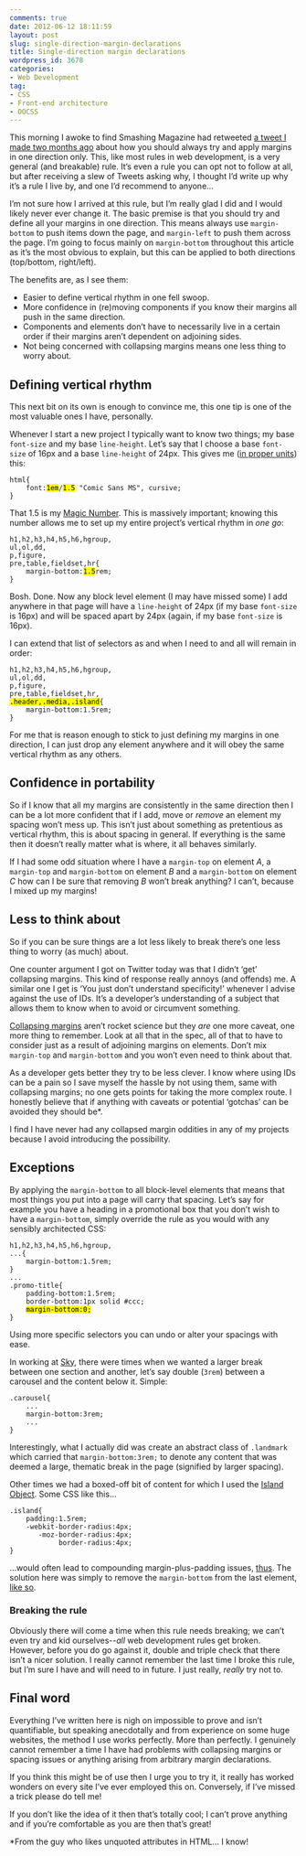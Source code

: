 ```yaml
---
comments: true
date: 2012-06-12 18:11:59
layout: post
slug: single-direction-margin-declarations
title: Single-direction margin declarations
wordpress_id: 3678
categories:
- Web Development
tag:
- CSS
- Front-end architecture
- OOCSS
---
```


This morning I awoke to find Smashing Magazine had retweeted [a tweet I made two months ago](https://twitter.com/csswizardry/status/190090844181774336) about how you should always try and apply margins in one direction only. This, like most rules in web development, is a very general (and breakable) rule. It’s even a rule you can opt not to follow at all, but after receiving a slew of Tweets asking why, I thought I’d write up why it’s a rule I live by, and one I’d recommend to anyone…

I’m not sure how I arrived at this rule, but I’m really glad I did and I would likely never ever change it. The basic premise is that you should try and define all your margins in one direction. This means always use `margin-bottom` to push items down the page, and `margin-left` to push them across the page. I’m going to focus mainly on `margin-bottom` throughout this article as it’s the most obvious to explain, but this can be applied to both directions (top/bottom, right/left).

The benefits are, as I see them:

* Easier to define vertical rhythm in one fell swoop.
* More confidence in (re)moving components if you know their margins all push in the same direction.
* Components and elements don’t have to necessarily live in a certain order if their margins aren’t dependent on adjoining sides.
* Not being concerned with collapsing margins means one less thing to worry about.

## Defining vertical rhythm

This next bit on its own is enough to convince me, this one tip is one of the most valuable ones I have, personally.

Whenever I start a new project I typically want to know two things; my base `font-size` and my base `line-height`. Let’s say that I choose a base `font-size` of 16px and a base `line-height` of 24px. This gives me ([in proper units](http://csswizardry.com/2011/12/measuring-and-sizing-uis-2011-style/)) this:
    
<pre><code>html{
    font:<mark>1em</mark>/<mark>1.5</mark> "Comic Sans MS", cursive;
}</code></pre>

That 1.5 is my [Magic Number](http://coding.smashingmagazine.com/2011/03/14/technical-web-typography-guidelines-and-techniques/#tt-magic-number). This is massively important; knowing this number allows me to set up my entire project’s vertical rhythm in _one go_:

<pre><code>h1,h2,h3,h4,h5,h6,hgroup,
ul,ol,dd,
p,figure,
pre,table,fieldset,hr{
    margin-bottom:<mark>1.5</mark>rem;
}</code></pre>

Bosh. Done. Now any block level element (I may have missed some) I add anywhere in that page will have a `line-height` of 24px (if my base `font-size` is 16px) and will be spaced apart by 24px (again, if my base `font-size` is 16px).

I can extend that list of selectors as and when I need to and all will remain in order:
    
<pre><code>h1,h2,h3,h4,h5,h6,hgroup,
ul,ol,dd,
p,figure,
pre,table,fieldset,hr,
<mark>.header,.media,.island</mark>{
    margin-bottom:1.5rem;
}</code></pre>

For me that is reason enough to stick to just defining my margins in one direction, I can just drop any element anywhere and it will obey the same vertical rhythm as any others.

## Confidence in portability

So if I know that all my margins are consistently in the same direction then I can be a lot more confident that if I add, move or _remove_ an element my spacing won’t mess up. This isn’t just about something as pretentious as vertical rhythm, this is about spacing in general. If everything is the same then it doesn’t really matter what is where, it all behaves similarly.

If I had some odd situation where I have a `margin-top` on element _A_, a `margin-top` and `margin-bottom` on element _B_ and a `margin-bottom` on element _C_ how can I be sure that removing _B_ won’t break anything? I can’t, because I mixed up my margins!

## Less to think about

So if you can be sure things are a lot less likely to break there’s one less thing to worry (as much) about.

One counter argument I got on Twitter today was that I didn’t ‘get’ collapsing margins. This kind of response really annoys (and offends) me. A similar one I get is ‘You just don’t understand specificity!’ whenever I advise against the use of IDs. It’s a developer’s understanding of a subject that allows them to know when to avoid or circumvent something.

[Collapsing margins](http://www.w3.org/TR/CSS2/box.html#collapsing-margins) aren’t rocket science but they _are_ one more caveat, one more thing to remember. Look at all that in the spec, all of that to have to consider just as a result of adjoining margins on elements. Don’t mix `margin-top` and `margin-bottom` and you won’t even need to think about that.

As a developer gets better they try to be less clever. I know where using IDs can be a pain so I save myself the hassle by not using them, same with collapsing margins; no one gets points for taking the more complex route. I honestly believe that if anything with caveats or potential ‘gotchas’ can be avoided they should be*.

I find I have never had any collapsed margin oddities in any of my projects because I avoid introducing the possibility.

## Exceptions

By applying the `margin-bottom` to all block-level elements that means that most things you put into a page will carry that spacing. Let’s say for example you have a heading in a promotional box that you don’t wish to have a `margin-bottom`, simply override the rule as you would with any sensibly architected CSS:
    
<pre><code>h1,h2,h3,h4,h5,h6,hgroup,
...{
    margin-bottom:1.5rem;
}
...
.promo-title{
    padding-bottom:1.5rem;
    border-bottom:1px solid #ccc;
    <mark>margin-bottom:0;</mark>
}</code></pre>

Using more specific selectors you can undo or alter your spacings with ease.

In working at [Sky](http://www.bskyb.com), there were times when we wanted a larger break between one section and another, let’s say double (`3rem`) between a carousel and the content below it. Simple:
    
    .carousel{
        ...
        margin-bottom:3rem;
        ...
    }

Interestingly, what I actually did was create an abstract class of `.landmark` which carried that `margin-bottom:3rem;` to denote any content that was deemed a large, thematic break in the page (signified by larger spacing).

Other times we had a boxed-off bit of content for which I used the [Island Object](http://csswizardry.com/2011/10/the-island-object/). Some CSS like this…
    
    .island{
        padding:1.5rem;
        -webkit-border-radius:4px;
           -moz-border-radius:4px;
                border-radius:4px;
    }

…would often lead to compounding margin-plus-padding issues, [thus](http://jsfiddle.net/csswizardry/5p8ts/). The solution here was simply to remove the `margin-bottom` from the last element, [like so](http://jsfiddle.net/csswizardry/5p8ts/1/).

### Breaking the rule

Obviously there will come a time when this rule needs breaking; we can’t even try and kid ourselves--_all_ web development rules get broken. However, before you do go against it, double and triple check that there isn’t a nicer solution. I really cannot remember the last time I broke this rule, but I’m sure I have and will need to in future. I just really, _really_ try not to.

## Final word

Everything I’ve written here is nigh on impossible to prove and isn’t quantifiable, but speaking anecdotally and from experience on some huge websites, the method I use works perfectly. More than perfectly. I genuinely cannot remember a time I have had problems with collapsing margins or spacing issues or anything arising from arbitrary margin declarations.

If you think this might be of use then I urge you to try it, it really has worked wonders on every site I’ve ever employed this on. Conversely, if I’ve missed a trick please do tell me!

If you don’t like the idea of it then that’s totally cool; I can’t prove anything and if you’re comfortable as you are then that’s great!

*From the guy who likes unquoted attributes in HTML… I know!
